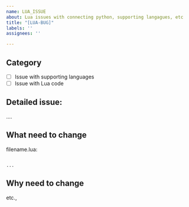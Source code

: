 ```yaml
---
name: LUA_ISSUE
about: Lua issues with connecting python, supporting langagues, etc
title: "[LUA-BUG]"
labels: ''
assignees: ''

---
```


## Category

- [ ] Issue with supporting languages
- [ ] Issue with Lua code

## Detailed issue:

....

## What need to change
filename.lua:
```

...

```

## Why need to change
etc.,
